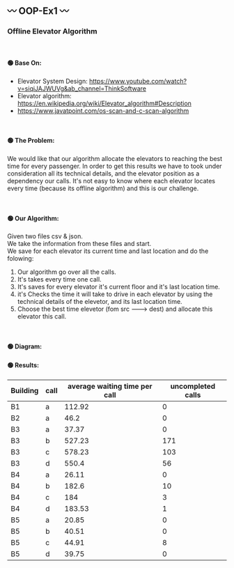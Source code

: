 ## :wavy_dash: OOP-Ex1 :wavy_dash:
### Offline Elevator Algorithm

<br />

#### :green_circle: Base On:
- Elevator System Design: https://www.youtube.com/watch?v=siqiJAJWUVg&ab_channel=ThinkSoftware
- Elevator algorithm: https://en.wikipedia.org/wiki/Elevator_algorithm#Description
- https://www.javatpoint.com/os-scan-and-c-scan-algorithm

<br />

#### :green_circle: The Problem:
We would like that our algorithm allocate the elevators to reaching the best time for every passenger.
In order to get this results we have to took under consideration all its technical details, 
and the elevator position as a dependency our calls.
It's not easy to know where each elevator locates every time (because its offline algorithm) and this is our challenge.

<br />

#### :green_circle: Our Algorithm:

Given two files csv & json. <br />
We take the information from these files and start. <br />
We save for each elevator its current time and last location and do the folowing:

1.  Our algorithm go over all the calls.
2.  It's takes every time one call.
3.  It's saves for every elevator it's current floor and it's last location time.
4.  it's Checks the time it will take to drive in each elevator by using the technical details of the elevetor, and its last location time.
5.  Choose the best time elevetor (fom src ---> dest) and allocate this elevator this call.

<br />

#### :green_circle: Diagram:

#### :green_circle: Results:

Building | call | average waiting time per call | uncompleted calls | 
-------- | ---- | ----------------------------- |------------------ |
   B1    |  a   |            112.92             |      0            |
   B2    |  a   |            46.2               |       0           |
   B3    |  a   |            37.37              |          0        |
   B3    |  b   |            527.23             |          171      |
   B3    |  c   |            578.23             |          103      |
   B3    |  d   |            550.4              |         56        |
   B4    |  a   |            26.11              |         0         |
   B4    |  b   |            182.6              |       10          |
   B4    |  c   |            184                |         3         |
   B4    |  d   |            183.53             |        1          |
   B5    |  a   |            20.85              |         0         |
   B5    |  b   |            40.51              |          0        |
   B5    |  c   |            44.91              |         8         |
   B5    |  d   |            39.75              |          0        |
